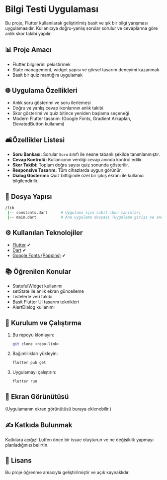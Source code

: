 # Bilgi Testi Uygulaması

Bu proje, Flutter kullanılarak geliştirilmiş basit ve şık bir bilgi yarışması uygulamasıdır. 
Kullanıcıya doğru-yanlış sorular sorulur ve cevaplarına göre anlık skor takibi yapılır.

## 📊 Proje Amacı
- Flutter bilgilerini pekistirmek
- State management, widget yapısı ve görsel tasarım deneyimi kazanmak
- Basit bir quiz mantığını uygulamak

## 🌐 Uygulama Özellikleri
- Anlık soru gösterimi ve soru ilerlemesi
- Doğru ve yanlış cevap ikonlarının anlık takibi
- Skor gösterimi ve quiz bitince yeniden başlama seçeneği
- Modern Flutter tasarımı (Google Fonts, Gradient Arkaplan, ElevatedButton kullanımı)

## 🛋Özellikler Listesi
- **Soru Bankası:** Sorular `Soru` sınıfı ile nesne tabanlı şekilde tanımlanmıştır.
- **Cevap Kontrolü:** Kullanıcının verdiği cevap anında kontrol edilir.
- **Skor Takibi:** Toplam doğru sayısı quiz sonunda gösterilir.
- **Responsive Tasarım:** Tüm cihazlarda uygun görünür.
- **Dialog Gösterimi:** Quiz bittiğinde özel bir çıkış ekranı ile kullanıcı bilgilendirilir.

## 📂 Dosya Yapısı
```bash
/lib
 |-- constants.dart      # Uygulama için sabit ikon tanımları
 |-- main.dart           # Ana uygulama dosyası (Uygulama girişi ve ana ekran)
```

## ⚙️ Kullanılan Teknolojiler
- [Flutter](https://flutter.dev/) ✔
- [Dart](https://dart.dev/) ✔
- [Google Fonts (Poppins)](https://pub.dev/packages/google_fonts) ✔

## 📚 Öğrenilen Konular
- StatefulWidget kullanımı
- setState ile anlık ekran güncelleme
- Listelerle veri takibi
- Basit Flutter UI tasarım teknikleri
- AlertDialog kullanımı

## 🔧 Kurulum ve Çalıştırma
1. Bu repoyu klonlayın:
   ```bash
   git clone <repo-link>
   ```
2. Bağımlılıkları yükleyin:
   ```bash
   flutter pub get
   ```
3. Uygulamayı çalıştırın:
   ```bash
   flutter run
   ```

## 🌟 Ekran Görünütüsü
(Uygulamanın ekran görünütüsü buraya eklenebilir.)

## ✍️ Katkıda Bulunmak
Katkılara açığız! Lütfen önce bir issue oluşturun ve ne değişiklik yapmayı planladığınızı belirtin.

## 📢 Lisans
Bu proje öğrenme amacıyla geliştirilmiştir ve açık kaynaklıdır.
